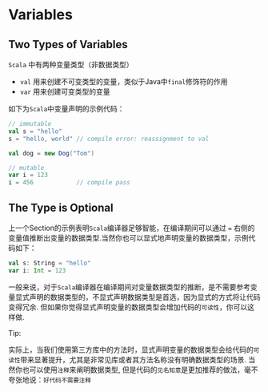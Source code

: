 # Variables

## Two Types of Variables

`Scala` 中有两种变量类型（非数据类型）

- `val` 用来创建不可变类型的变量，类似于Java中`final`修饰符的作用
- `var` 用来创建可变类型的变量

如下为`Scala`中变量声明的示例代码：

```scala
// immutable
val s = "hello"
s = "hello, world" // compile error: reassignment to val

val dog = new Dog("Tom")

// mutable
var i = 123
i = 456            // compile pass
```

## The Type is Optional

上一个Section的示例表明`Scala`编译器足够智能，在编译期间可以通过 `=` 右侧的变量值推断出变量的数据类型.当然你也可以显式地声明变量的数据类型，示例代码如下：

```scala
val s: String = "hello"
var i: Int = 123
```

一般来说，对于`Scala`编译器在编译期间对变量数据类型的推断，是不需要参考变量显式声明的数据类型的，不显式声明数据类型是首选，因为显式的方式将让代码变得冗余. 但如果你觉得显式声明变量的数据类型会增加代码的`可读性`，你可以这样做.

Tip:

实际上，当我们使用第三方库中的方法时，显式声明变量的数据类型会给代码的`可读性`带来显著提升，尤其是非常见库或者其方法名称没有明确数据类型的场景. 当然你也可以使用`注释`来阐明数据类型, 但是代码的`见名知意`是更加推荐的做法，毫不夸张地说：`好代码不需要注释`
